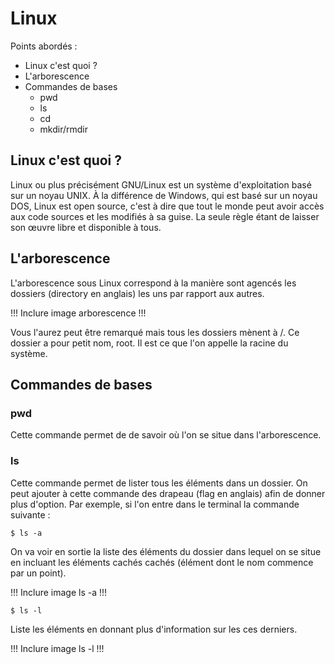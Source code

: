 # Linux

Points abordés :
* Linux c'est quoi ?
* L'arborescence
* Commandes de bases
	* pwd
	* ls
	* cd 
	* mkdir/rmdir


## Linux c'est quoi ?

Linux ou plus précisément GNU/Linux est un système d'exploitation basé sur un noyau UNIX. À la différence de Windows, qui est basé sur un noyau DOS, Linux est open source, c'est à dire que tout le monde peut avoir accès aux code sources et les modifiés à sa guise. La seule règle étant de laisser son œuvre libre et disponible à tous.

## L'arborescence 
L'arborescence sous Linux correspond à la manière sont agencés les dossiers (directory en anglais) les uns par rapport aux autres. 

!!! Inclure image arborescence !!!

Vous l'aurez peut être remarqué mais tous les dossiers mènent à /. Ce dossier a pour petit nom, root. Il est ce que l'on appelle la racine du système. 

## Commandes de bases

### pwd

Cette commande permet de de savoir où l'on se situe dans l'arborescence. 

### ls

Cette commande permet de lister tous les éléments dans un dossier. On peut ajouter à cette commande des drapeau (flag en anglais) afin de donner plus d'option. Par exemple, si l'on entre dans le terminal la commande suivante :

```
$ ls -a
```

On va voir en sortie la liste des éléments du dossier dans lequel on se situe en incluant les éléments cachés cachés (élément dont le nom commence par un point).

!!! Inclure image ls -a !!!

```
$ ls -l
```

Liste les éléments en donnant plus d'information sur les ces derniers.

!!! Inclure image ls -l !!!
